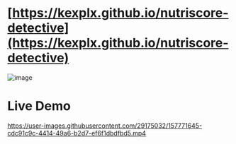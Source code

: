 # [https://kexplx.github.io/nutriscore-detective](https://kexplx.github.io/nutriscore-detective)

![image](https://user-images.githubusercontent.com/29175032/157770574-506bed45-7fbd-47ea-bd4b-b7bc19168a86.png)

# Live Demo



https://user-images.githubusercontent.com/29175032/157771645-cdc91c9c-4414-49a6-b2d7-ef6f1dbdfbd5.mp4

